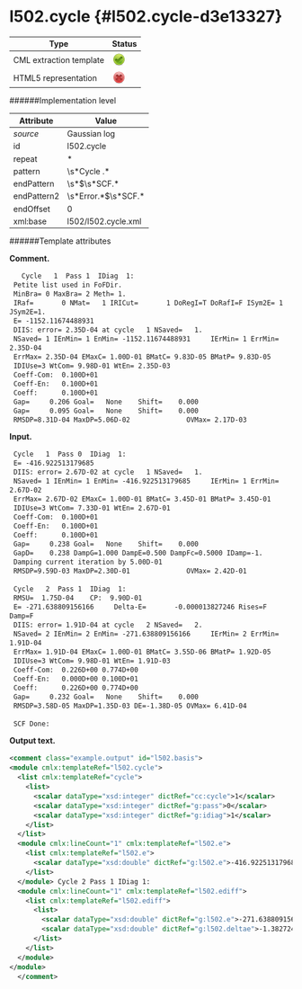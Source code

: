 # l502.cycle {#l502.cycle-d3e13327}


| Type                                                                                                                                                                                                  | Status                                                                                                                                                                                                |
|----|----|
| CML extraction template                                                                                                                                                                               | ![](/imgs/Total.png)                                                                                                                                                                                  |
| HTML5 representation                                                                                                                                                                                  | ![](/imgs/None.png)                                                                                                                                                                                   |

######Implementation level

| Attribute                                                                                                                                                                                             | Value                                                                                                                                                                                                 |
|----|----|
| *source*                                                                                                                                                                                              | Gaussian log                                                                                                                                                                                          |
| id                                                                                                                                                                                                    | l502.cycle                                                                                                                                                                                            |
| repeat                                                                                                                                                                                                | \*                                                                                                                                                                                                    |
| pattern                                                                                                                                                                                               | \\s\*Cycle .\*                                                                                                                                                                                        |
| endPattern                                                                                                                                                                                            | \\s\*\$\\s\*SCF.\*                                                                                                                                                                                    |
| endPattern2                                                                                                                                                                                           | \\s\*Error.\*\$\\s\*SCF.\*                                                                                                                                                                            |
| endOffset                                                                                                                                                                                             | 0                                                                                                                                                                                                     |
| xml:base                                                                                                                                                                                              | l502/l502.cycle.xml                                                                                                                                                                                   |

######Template attributes

**Comment.**

       Cycle   1  Pass 1  IDiag  1:
     Petite list used in FoFDir.
     MinBra= 0 MaxBra= 2 Meth= 1.
     IRaf=       0 NMat=   1 IRICut=       1 DoRegI=T DoRafI=F ISym2E= 1 JSym2E=1.
     E= -1152.11674488931    
     DIIS: error= 2.35D-04 at cycle   1 NSaved=   1.
     NSaved= 1 IEnMin= 1 EnMin= -1152.11674488931     IErMin= 1 ErrMin= 2.35D-04
     ErrMax= 2.35D-04 EMaxC= 1.00D-01 BMatC= 9.83D-05 BMatP= 9.83D-05
     IDIUse=3 WtCom= 9.98D-01 WtEn= 2.35D-03
     Coeff-Com:  0.100D+01
     Coeff-En:   0.100D+01
     Coeff:      0.100D+01
     Gap=     0.206 Goal=   None    Shift=    0.000
     Gap=     0.095 Goal=   None    Shift=    0.000
     RMSDP=8.31D-04 MaxDP=5.06D-02              OVMax= 2.17D-03

      

**Input.**

     Cycle   1  Pass 0  IDiag  1:
     E= -416.922513179685    
     DIIS: error= 2.67D-02 at cycle   1 NSaved=   1.
     NSaved= 1 IEnMin= 1 EnMin= -416.922513179685     IErMin= 1 ErrMin= 2.67D-02
     ErrMax= 2.67D-02 EMaxC= 1.00D-01 BMatC= 3.45D-01 BMatP= 3.45D-01
     IDIUse=3 WtCom= 7.33D-01 WtEn= 2.67D-01
     Coeff-Com:  0.100D+01
     Coeff-En:   0.100D+01
     Coeff:      0.100D+01
     Gap=     0.238 Goal=   None    Shift=    0.000
     GapD=    0.238 DampG=1.000 DampE=0.500 DampFc=0.5000 IDamp=-1.
     Damping current iteration by 5.00D-01
     RMSDP=9.59D-03 MaxDP=2.30D-01              OVMax= 2.42D-01

     Cycle   2  Pass 1  IDiag  1:
     RMSU=  1.75D-04    CP:  9.90D-01
     E= -271.638809156166     Delta-E=       -0.000013827246 Rises=F Damp=F
     DIIS: error= 1.91D-04 at cycle   2 NSaved=   2.
     NSaved= 2 IEnMin= 2 EnMin= -271.638809156166     IErMin= 2 ErrMin= 1.91D-04
     ErrMax= 1.91D-04 EMaxC= 1.00D-01 BMatC= 3.55D-06 BMatP= 1.92D-05
     IDIUse=3 WtCom= 9.98D-01 WtEn= 1.91D-03
     Coeff-Com:  0.226D+00 0.774D+00
     Coeff-En:   0.000D+00 0.100D+01
     Coeff:      0.226D+00 0.774D+00
     Gap=     0.232 Goal=   None    Shift=    0.000
     RMSDP=3.58D-05 MaxDP=1.35D-03 DE=-1.38D-05 OVMax= 6.41D-04

     SCF Done:
       

**Output text.**

```xml
<comment class="example.output" id="l502.basis">
<module cmlx:templateRef="l502.cycle">
  <list cmlx:templateRef="cycle">
    <list>
      <scalar dataType="xsd:integer" dictRef="cc:cycle">1</scalar>
      <scalar dataType="xsd:integer" dictRef="g:pass">0</scalar>
      <scalar dataType="xsd:integer" dictRef="g:idiag">1</scalar>
    </list>
  </list>
  <module cmlx:lineCount="1" cmlx:templateRef="l502.e">
    <list cmlx:templateRef="l502.e">
      <scalar dataType="xsd:double" dictRef="g:l502.e">-416.922513179685</scalar>
    </list>
  </module> Cycle 2 Pass 1 IDiag 1:
  <module cmlx:lineCount="1" cmlx:templateRef="l502.ediff">
    <list cmlx:templateRef="l502.ediff">
      <list>
        <scalar dataType="xsd:double" dictRef="g:l502.e">-271.638809156166</scalar>
        <scalar dataType="xsd:double" dictRef="g:l502.deltae">-1.3827246E-5</scalar>
      </list>
    </list>
  </module>
</module>
  </comment>
```
